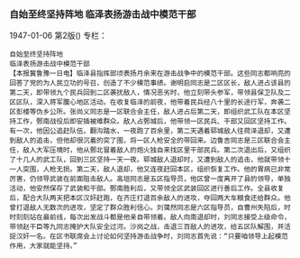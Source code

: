 ### 自始至终坚持阵地  临泽表扬游击战中模范干部

1947-01-06
第2版()
专栏：

    自始至终坚持阵地
    临泽表扬游击战中模范干部
    【本报冀鲁豫一日电】临泽县指挥部顷表扬月余来在游击战争中的模范干部。这些同志都响亮的回答了党的为人民立功的号召，创造了不少模范事绩。谢明启同志是二区区长，敌人进占该县的第二天，即带领九个民兵回到二区袭扰敌人，情况恶劣时，他立刻带头参军，带领县保卫队及二区区队，深入蒋军腹心地区活动。在收复临泽的前夜，他带着民兵经八十里的长途行军，奔袭二区彭楼等伪乡公所。张尚义同志是一区联合会主任，敌人进占后第二天，即组织武工队在本区坚持工作，鄄南战役后即安插被难群众。敌人占鄄城后，他带领一区民兵、干部又回区坚持工作。有一次，他因公追赶队伍，翻沟踏水，一夜跑了百余里，第二天遇着郓城敌人往荷泽退却，又遭到敌人的追击，但他却很沉着的突了围，将一区人枪安全的带回来。边鲁吉同志是三区联合会主任，敌人大军压境时，他从鄄北冒着敌人的炮火独自来找区里干部民兵。第二次退出后，又组织了十几人的武工队，回到三区坚持一天一夜。郓城敌人退却时，又遭到敌人的追击，他就带领十一人突围，人枪无损。第二天，敌人退却，他又连夜赶回本区，组织恢复工作。他的胃病已非常厉害，仍领导武装在前面阻击敌人。高垣同志是五区指导员，他区曾一度离开了县的领导，单独活动，他安然保存了武装和干部。鄄南胜利后，又带领全区武装回区进行善后工作。全县收复后，配合大队两天把本区汉奸赶跑，在齐庄打退百余敌人的进攻，夺回两大车粮食还给群众。他曾打退敌人无数次的进攻，坚定了群众胜利信心。刘蔼然同志是六区指导员，自曹州失陷后，时时刻刻站在最前线，每次出发战斗都是他亲自带领着。敌人向南退却时，刘同志接受上级命令，带领赵干臣等九同志掩护大队安全过河。沙岗之战，击退三百敌人的进攻，给五区队解围，并活捉汉奸一名。在区书联席会上讨论如何坚持游击战争时，刘同志首先说：“只要咱领导上起模范作用，大家就能坚持。”
